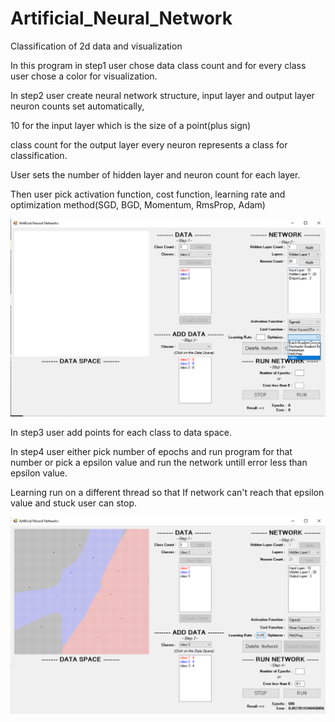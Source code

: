 # Artificial_Neural_Network
Classification of 2d data and visualization

In this program in step1 user chose data class count and for every class user chose a color for visualization.

In step2 user create neural network structure, input layer and output layer neuron counts set automatically,

10 for the input layer which is the size of a point(plus sign)

class count for the output layer every neuron represents a class for classification.

User sets the number of hidden layer and neuron count for each layer.

Then user pick activation function, cost function, learning rate and optimization method(SGD, BGD, Momentum, RmsProp, Adam)

![alt text](https://github.com/mkutalmis/Artificial_Neural_Network/blob/master/img1.png)

In step3 user add points for each class to data space.

In step4 user either pick number of epochs and run program for that number or pick a epsilon value and run the network untill error less than epsilon value.

Learning run on a different thread so that If network can't reach that epsilon value and stuck user can stop.

![alt text](https://github.com/mkutalmis/Artificial_Neural_Network/blob/master/img2.png)
